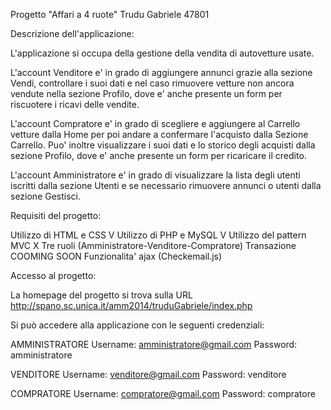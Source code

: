 Progetto "Affari a 4 ruote" Trudu Gabriele 47801




Descrizione dell'applicazione:


L'applicazione si occupa della gestione della vendita di autovetture usate.

L'account Venditore e' in grado di aggiungere annunci grazie alla sezione Vendi, controllare i suoi dati e nel caso rimuovere vetture non ancora vendute nella sezione Profilo, dove e' anche presente un form per riscuotere i ricavi delle vendite.

L'account Compratore e' in grado di scegliere e aggiungere al Carrello vetture dalla Home per poi andare a confermare l'acquisto dalla Sezione Carrello. Puo' inoltre visualizzare i suoi dati e lo storico degli acquisti dalla sezione Profilo, dove e' anche presente un form per ricaricare il credito.

L'account Amministratore e' in grado di visualizzare la lista degli utenti iscritti dalla sezione Utenti e se necessario rimuovere annunci o utenti dalla sezione Gestisci.




Requisiti del progetto:


Utilizzo di HTML e CSS          V
Utilizzo di PHP e MySQL         V
Utilizzo del pattern MVC        X
Tre ruoli                      (Amministratore-Venditore-Compratore)
Transazione                     COOMING SOON
Funzionalita' ajax             (Checkemail.js)




Accesso al progetto:


La homepage del progetto si trova sulla URL http://spano.sc.unica.it/amm2014/truduGabriele/index.php




Si può accedere alla applicazione con le seguenti credenziali:


AMMINISTRATORE
Username: amministratore@gmail.com
Password: amministratore

VENDITORE
Username: venditore@gmail.com
Password: venditore

COMPRATORE
Username: compratore@gmail.com
Password: compratore
